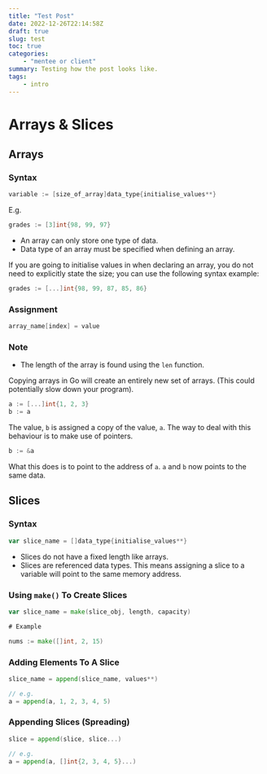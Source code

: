 ```yaml
---
title: "Test Post"
date: 2022-12-26T22:14:58Z
draft: true
slug: test
toc: true
categories:
    - "mentee or client"
summary: Testing how the post looks like.
tags:
    - intro
---
```


# Arrays & Slices

## Arrays

### Syntax

```go
variable := [size_of_array]data_type{initialise_values**}
```

E.g.

```go
grades := [3]int{98, 99, 97}
```

- An array can only store one type of data.
- Data type of an array must be specified when defining an array.

If you are going to initialise values in when declaring an array, you do not need to explicitly state the size; you can use the following syntax example:

```go
grades := [...]int{98, 99, 87, 85, 86}
```

### Assignment

```go
array_name[index] = value
```

### Note

- The length of the array is found using the `len` function.

Copying arrays in Go will create an entirely new set of arrays. (This could potentially slow down your program).

```go
a := [...]int{1, 2, 3}
b := a
```

The value, `b` is assigned a copy of the value, `a`. The way to deal with this behaviour is to make use of pointers.

```go
b := &a
```

What this does is to point to the address of `a`. `a` and `b` now points to the same data.

## Slices

### Syntax

```go
var slice_name = []data_type{initialise_values**}
```

- Slices do not have a fixed length like arrays.
- Slices are referenced data types. This means assigning a slice to a variable will point to the same memory address.

### Using `make()` To Create Slices

```go
var slice_name = make(slice_obj, length, capacity)

# Example

nums := make([]int, 2, 15)
```

### Adding Elements To A Slice

```go
slice_name = append(slice_name, values**)

// e.g.
a = append(a, 1, 2, 3, 4, 5)
```

### Appending Slices (Spreading)

```go
slice = append(slice, slice...)

// e.g.
a = append(a, []int{2, 3, 4, 5}...)
```
